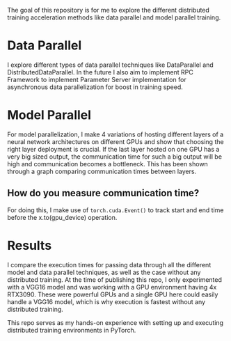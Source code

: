 The goal of this repository is for me to explore the different distributed training acceleration methods like data parallel and model parallel training. 

# Data Parallel 

I explore different types of data parallel techniques like DataParallel and DistributedDataParallel. In the future I also aim to implement RPC Framework to implement Parameter Server implementation for asynchronous data parallelization for boost in training speed. 

# Model Parallel 

For model parallelization, I make 4 variations of hosting different layers of a neural network architectures on different GPUs and show that choosing the right layer deployment is crucial. If the last layer hosted on one GPU has a very big sized output, the communication time for such a big output will be high and communication becomes a bottleneck. This has been shown through a graph comparing communication times between layers. 

  ## How do you measure communication time? 
  For doing this, I make use of `torch.cuda.Event()` to track start and end time before the x.to(gpu_device) operation. 

# Results 

I compare the execution times for passing data through all the different model and data parallel techniques, as well as the case without any distributed training. At the time of publishing this repo, I only experimented with a VGG16 model and was working with a GPU environment having 4x RTX3090. These were powerful GPUs and a single GPU here could easily handle a VGG16 model, which is why execution is fastest without any distributed training. 

This repo serves as my hands-on experience with setting up and executing distributed training environments in PyTorch. 
